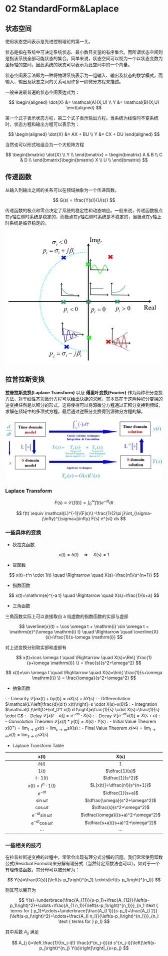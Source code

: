 # 02 StandardForm&Laplace

## 状态空间

使用状态空间表示是先进控制理论的第一关。

状态是指在系统中可决定系统状态、最小数目变量的有序集合。而所谓状态空间则是指该系统全部可能状态的集合。简单来说，状态空间可以视为一个以状态变数为坐标轴的空间，因此系统的状态可以表示为此空间中的一个向量。

状态空间表示法即为一种将物理系统表示为一组输入、输出及状态的数学模式，而输入、输出及状态之间的关系可用许多一阶微分方程来描述。

一般来说最普遍的状态空间表达式为：

$$
\begin{aligned}
\dot{X} &= \mathcal{A}(X,U) \\
Y &= \mathcal{B}(X,U)
\end{aligned}
$$

第一个式子表示状态方程，第二个式子表示输出方程。当系统为线性时不变系统时，状态方程和输出方程可以表示为：

$$
\begin{aligned}
\dot{X} &= AX + BU \\
Y &= CX + DU
\end{aligned}
$$

当然也可以形式地组合为一个大矩阵方程

$$
\begin{bmatrix}
  \dot{X} \\
  Y \\
\end{bmatrix} = \begin{bmatrix}
  A & B \\
  C & D \\
\end{bmatrix}\begin{bmatrix}
  X \\
  U \\
\end{bmatrix}
$$

## 传递函数

从输入到输出之间的关系可以在频域抽象为一个传递函数。

$$
G(s) = \frac{Y(s)}{U(s)}
$$

传递函数的极点和零点决定了系统的稳定性和动态响应。一般来说，传递函数极点在y轴左侧时系统是稳定的，而极点在y轴右侧时系统是不稳定的，当极点在y轴上时系统是临界稳定的。

![图 0](images/%E4%BC%A0%E9%80%92%E5%87%BD%E6%95%B0%E7%9A%84%E9%9B%B6%E7%82%B9%E4%B8%8E%E6%9E%81%E7%82%B9.png)  

## 拉普拉斯变换

**拉普拉斯变换(Laplace Transform)** 以及 **傅里叶变换(Fourier)** 作为两种积分变换方法，对于线性齐次微分方程可以给出快捷的求解。其本质在于这两种积分变换的逆变换任然是以积分的形式，这将使得可以将源微分方程通过正积分变换到频域，求解在频域中的多项式方程，最后通过逆积分变换得到源微分方程的解。

![图 0](images/%E7%A7%AF%E5%88%86%E5%8F%98%E6%8D%A2%E6%A1%86%E6%9E%B6.png)  

### Laplace Transform

$$
F(s) \equiv \mathcal{L}\{f(t)\}=\int_{0}^{\infty} f(t) e^{-st} dt
$$

$$
f(t) \equiv \mathcal{L}^{-1}\{F(s)\}=\frac{1}{2\pi j}\int_{\sigma-j\infty}^{\sigma+j\infty} F(s) e^{st} ds
$$

### 一些具体的变换

- 狄拉克函数

$$
x(t)=\delta(t) \quad \Rightarrow \quad X(s)=1
$$

- 幂函数

$$
x(t)=t^n \cdot 1(t) \quad \Rightarrow \quad X(s)=\frac{n!}{s^{n+1}}
$$

- 指数函数

$$
x(t)=\mathrm{e}^{-a t} \quad \Rightarrow \quad X(s)=\frac{1}{s+a}
$$

- 三角函数

三角函数实际上可以直接取自 a 纯虚数的指数函数的实部与虚部

$$
\overline{x}(t) =  \cos \omega t + \mathrm{i} \sin \omega t = \mathrm{e}^{\omega \mathrm{i} t} \quad \Rightarrow \quad \overline{X}(s)=\frac{1}{s-\omega \mathrm{i}}
$$

对上述变换分别取实部和虚部有

$$
x(t)=\cos \omega t \quad \Rightarrow \quad X(s)=\Re\{ \frac{1}{s+\omega \mathrm{i}} \} = \frac{s}{s^2+\omega^2}
$$

$$
x(t)=\sin \omega t \quad \Rightarrow \quad X(s)=\Im\{ \frac{1}{s+\omega \mathrm{i}} \} = \frac{\omega}{s^2+\omega^2}
$$

- 抽象函数

:  - Linearity $\mathcal{L}[a x(t)+b y(t)]=a X(s)+b Y(s)$
:  - Differentiation $\mathcal{L}\left[\frac{d}{d t} x(t)\right]=s \cdot X(s)-x(0)$
:  - Integration $\mathcal{L}\left[C+\int_0^t x(t) d t\right]=\frac{1}{s} \cdot X(s)+\frac{1}{s} \cdot C$
:  - Delay $\mathcal{L}[x(t-a)]=e^{-a s} \cdot X(s)$
:  - Decay $\mathcal{L}\left[e^{-a t} x(t)\right]=X(s+a)$
:  - Convolution Theorem $\mathcal{L}[x(t) * y(t)]=X(s) \cdot Y(s)$
:  - Initial Value Theorem $x\left(0^{+}\right)=\lim _{t \rightarrow 0} x(t)=\lim _{s \rightarrow \infty} s X(s)$
:  - Final Value Theorem $x(\infty)=\lim _{t \rightarrow \infty} x(t)=\lim _{s \rightarrow 0} s X(s)$

- Laplace Transform Table

| $\qquad\qquad\qquad \mathbf{x}(\mathbf{t}) \qquad\qquad\qquad$    | $\qquad\qquad\qquad \mathbf{X}(\mathbf{s}) \qquad\qquad\qquad$ |
| :---: | :---: |
| $\delta(t)$                                                       | 1 |
| $1(t)$                                                            | $\dfrac{1}{s}$ |
| $t \cdot 1(t)$                                                    | $\dfrac{1}{s^2}$ |
| $x(t)=t^n \cdot 1(t)$                                             | $L[x(t)]=\dfrac{n!}{s^{n+1}}$ |
| $e^{-a t}$                                                        | $\dfrac{1}{s+a}$ |
| $\sin \omega t$                                                   | $\dfrac{\omega}{s^2+\omega^2}$ |
| $\cos \omega t$                                                   | $\dfrac{s}{s^2+\omega^2}$ |
| $e^{-a t} \sin \omega t$                                          | $\dfrac{\omega}{(s+a)^2+\omega^2}$ |
| $e^{-a t} \cos \omega t$                                          | $\dfrac{s+a}{(s+a)^2+\omega^2}$ |
| $\cdots$                                                          | $\cdots$ |

### 一些相关的技巧

在拉普拉斯逆变换的过程中，常常会出现有理分式分解的问题。我们常常使用留数公式(Residual Formula)来分解有理分式（当然待定系数法也可以）。如对于一个有理传递函数，其分母可以被分解为：

$$
Y(s)=\frac{C(s)}{\left(s-p_1\right)^{n_1} \cdots\left(s-p_l\right)^{n_l}}
$$

则其可以展开为

$$
Y(s)=\underbrace{\frac{A_{11}}{s-p_1}+\frac{A_{12}}{\left(s-p_1\right)^2}+\cdots+\frac{A_{1 n_1}}{\left(s-p_1\right)^{n_1}}}_{n_1 \text { terms for } p_1}+\cdots+\underbrace{\frac{A_{l 1}}{s-p_l}+\frac{A_{l 2}}{\left(s-p_l\right)^2}+\cdots+\frac{A_{l n_l}}{\left(s-p_l\right)^{n_l}}}_{n_l \text { terms for } p_l}
$$

其中系数 $A_{ji}$ 满足

$$
A_{j i}=\left.\frac{1}{(n_j-i)!} \frac{d^{n_j-i}}{d s^{n_j-i}}\left[\left(s-p_j\right)^{n_j} Y(s)\right]\right|_{s=p_j}
$$
